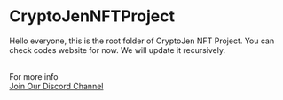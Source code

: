 # CryptoJenNFTProject

Hello everyone, this is the root folder of CryptoJen NFT Project. You can check codes website for now. We will update it recursively.

</br>
For more info
</br>
<a href="https://discord.gg/mrqAtQzftR">Join Our Discord Channel</a>